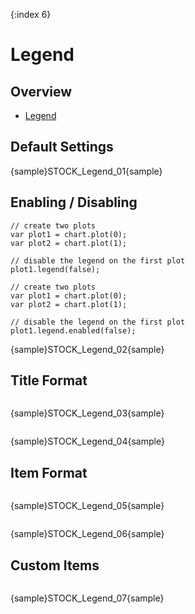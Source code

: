 {:index 6}

# Legend

## Overview

* [Legend](../Common_Settings/Legend/Overview)

## Default Settings

{sample}STOCK\_Legend\_01{sample}

## Enabling / Disabling

```
// create two plots
var plot1 = chart.plot(0);
var plot2 = chart.plot(1);

// disable the legend on the first plot
plot1.legend(false);
```

```
// create two plots
var plot1 = chart.plot(0);
var plot2 = chart.plot(1);

// disable the legend on the first plot
plot1.legend.enabled(false);
```

{sample}STOCK\_Legend\_02{sample}

## Title Format

```

```
{sample}STOCK\_Legend\_03{sample}

```

```
{sample}STOCK\_Legend\_04{sample}

## Item Format

```

```
{sample}STOCK\_Legend\_05{sample}

```

```
{sample}STOCK\_Legend\_06{sample}


## Custom Items

```

```
{sample}STOCK\_Legend\_07{sample}